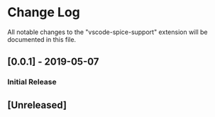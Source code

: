 # Change Log

All notable changes to the "vscode-spice-support" extension will be documented in this file.

## [0.0.1] - 2019-05-07
### Initial Release

## [Unreleased]
